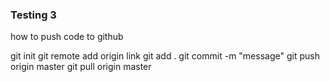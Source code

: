 ### Testing 3

how to push code to github 

git init 
git remote add origin link 
git add .
git commit -m  "message"
git push origin master
git pull origin master
